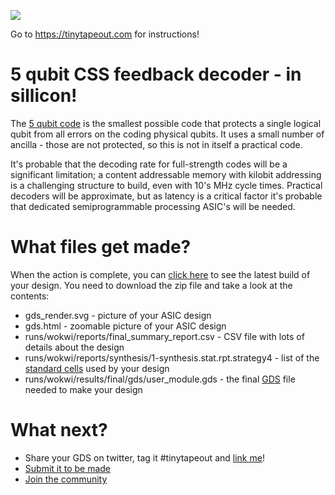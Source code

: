 ![](../../workflows/wokwi/badge.svg)

Go to https://tinytapeout.com for instructions!

# 5 qubit CSS feedback decoder - in sillicon!

The [5 qubit code](https://en.wikipedia.org/wiki/Five-qubit_error_correcting_code) is the smallest possible code that protects a single logical qubit from all errors on the coding physical qubits. It uses a small number of ancilla - those are not protected, so this is not in itself a practical code.

It's probable that the decoding rate for full-strength codes will be a significant limitation; a content addressable memory with kilobit addressing is a challenging structure to build, even with 10's MHz cycle times. Practical decoders will be approximate, but as latency is a critical factor it's probable that dedicated semiprogrammable processing ASIC's will be needed.

# What files get made?

When the action is complete, you can [click here](https://github.com/mattvenn/wokwi-verilog-gds-test/actions) to see the latest build of your design. You need to download the zip file and take a look at the contents:

* gds_render.svg - picture of your ASIC design
* gds.html - zoomable picture of your ASIC design
* runs/wokwi/reports/final_summary_report.csv  - CSV file with lots of details about the design
* runs/wokwi/reports/synthesis/1-synthesis.stat.rpt.strategy4 - list of the [standard cells](https://www.zerotoasiccourse.com/terminology/standardcell/) used by your design
* runs/wokwi/results/final/gds/user_module.gds - the final [GDS](https://www.zerotoasiccourse.com/terminology/gds2/) file needed to make your design

# What next?

* Share your GDS on twitter, tag it #tinytapeout and [link me](https://twitter.com/matthewvenn)!
* [Submit it to be made](https://docs.google.com/forms/d/e/1FAIpQLSc3ZF0AHKD3LoZRSmKX5byl-0AzrSK8ADeh0DtkZQX0bbr16w/viewform?usp=sf_link)
* [Join the community](https://discord.gg/rPK2nSjxy8)
